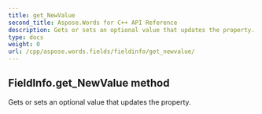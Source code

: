 ```yaml
---
title: get_NewValue
second_title: Aspose.Words for C++ API Reference
description: Gets or sets an optional value that updates the property. 
type: docs
weight: 0
url: /cpp/aspose.words.fields/fieldinfo/get_newvalue/
---
```

## FieldInfo.get_NewValue method


Gets or sets an optional value that updates the property. 

